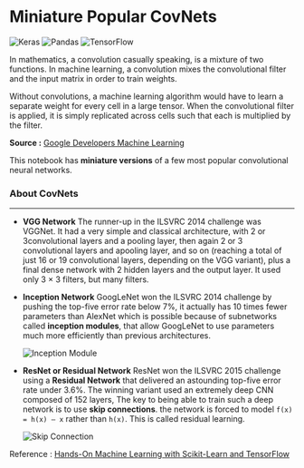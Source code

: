 # Miniature Popular CovNets

![Keras](https://img.shields.io/badge/Keras-%23D00000.svg?style=for-the-badge&logo=Keras&logoColor=white) ![Pandas](https://img.shields.io/badge/pandas-%23150458.svg?style=for-the-badge&logo=pandas&logoColor=white) ![TensorFlow](https://img.shields.io/badge/TensorFlow-%23FF6F00.svg?style=for-the-badge&logo=TensorFlow&logoColor=white)

In mathematics, a convolution casually speaking, is a mixture of two functions. In machine learning, a convolution mixes the convolutional filter and the input matrix in order to train weights.

Without convolutions, a machine learning algorithm would have to learn a separate weight for every cell in a large tensor. When the convolutional filter is applied, it is simply replicated across cells such that each is multiplied by the filter.

**Source :** [Google Developers Machine Learning ](https://developers.google.com/machine-learning/glossary#convolution "Google Developers Machine Learning ")

This notebook has **miniature versions** of a few most popular convolutional neural networks.

### About CovNets

------------

- **VGG Network**
	The runner-up in the ILSVRC 2014 challenge was VGGNet. It had a very simple and classical architecture, with 2 or 3convolutional layers and a pooling layer, then again 2 or 3 convolutional layers and apooling layer, and so on (reaching a total of just 16 or 19 convolutional layers, depending on the VGG variant), plus a final dense network with 2 hidden layers and the output layer. It used only 3 × 3 filters, but many filters.

- **Inception Network**
	GoogLeNet won the ILSVRC 2014 challenge by pushing the top-five error rate below 7%, it actually has 10 times fewer parameters than AlexNet which is possible because of subnetworks called **inception modules**, that allow GoogLeNet to use parameters much more efficiently than previous architectures.

	![Inception Module](https://i.ibb.co/x3RWHJF/Screenshot-63.png "Inception Module")

- **ResNet or Residual Network**
	ResNet won the ILSVRC 2015 challenge using a **Residual Network** that delivered an astounding top-five error rate under 3.6%. The winning variant used an extremely deep CNN composed of 152 layers, The key to being able to train such a deep network is to use **skip connections**. the network is forced to model `f(x) = h(x) – x` rather than `h(x)`. This is called residual learning.

	![Skip Connection](https://i.ibb.co/8xfKddh/Screenshot-64.png "Skip Connection")


Reference : [Hands-On Machine Learning with Scikit-Learn and TensorFlow](https://www.oreilly.com/library/view/hands-on-machine-learning/9781491962282/ "Hands-On Machine Learning with Scikit-Learn and TensorFlow") 
